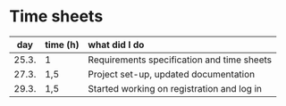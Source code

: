 # Time sheets

| day | time (h) | what did I do |
| :----:|:-----| :-----|
| 25.3.| 1    | Requirements specification and time sheets |
| 27.3.| 1,5   | Project set-up, updated documentation |
| 29.3.| 1,5   | Started working on registration and log in |
